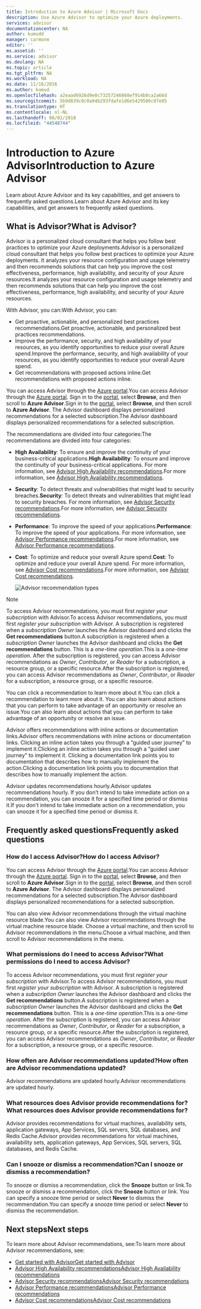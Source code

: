 ```yaml
---
title: Introduction to Azure Advisor | Microsoft Docs
description: Use Azure Advisor to optimize your Azure deployments.
services: advisor
documentationcenter: NA
author: kumudd
manager: carmonm
editor: ''
ms.assetid: ''
ms.service: advisor
ms.devlang: NA
ms.topic: article
ms.tgt_pltfrm: NA
ms.workload: NA
ms.date: 11/16/2016
ms.author: kumud
ms.openlocfilehash: a2eaad6926d9e0c73257246868ef914b0ca2a66d
ms.sourcegitcommit: 5b9d839c0c0a94b293fdafe1d6e5429506c07e05
ms.translationtype: HT
ms.contentlocale: nl-NL
ms.lasthandoff: 08/02/2018
ms.locfileid: "44548744"
---
```

# <a name="introduction-to-azure-advisor"></a><span data-ttu-id="93052-103">Introduction to Azure Advisor</span><span class="sxs-lookup"><span data-stu-id="93052-103">Introduction to Azure Advisor</span></span>

<span data-ttu-id="93052-104">Learn about Azure Advisor and its key capabilities, and get answers to frequently asked questions.</span><span class="sxs-lookup"><span data-stu-id="93052-104">Learn about Azure Advisor and its key capabilities, and get answers to frequently asked questions.</span></span>

## <a name="what-is-advisor"></a><span data-ttu-id="93052-105">What is Advisor?</span><span class="sxs-lookup"><span data-stu-id="93052-105">What is Advisor?</span></span>
<span data-ttu-id="93052-106">Advisor is a personalized cloud consultant that helps you follow best practices to optimize your Azure deployments.</span><span class="sxs-lookup"><span data-stu-id="93052-106">Advisor is a personalized cloud consultant that helps you follow best practices to optimize your Azure deployments.</span></span> <span data-ttu-id="93052-107">It analyzes your resource configuration and usage telemetry and then recommends solutions that can help you improve the cost effectiveness, performance, high availability, and security of your Azure resources.</span><span class="sxs-lookup"><span data-stu-id="93052-107">It analyzes your resource configuration and usage telemetry and then recommends solutions that can help you improve the cost effectiveness, performance, high availability, and security of your Azure resources.</span></span>

<span data-ttu-id="93052-108">With Advisor, you can:</span><span class="sxs-lookup"><span data-stu-id="93052-108">With Advisor, you can:</span></span>
* <span data-ttu-id="93052-109">Get proactive, actionable, and personalized best practices recommendations.</span><span class="sxs-lookup"><span data-stu-id="93052-109">Get proactive, actionable, and personalized best practices recommendations.</span></span> 
* <span data-ttu-id="93052-110">Improve the performance, security, and high availability of your resources, as you identify opportunities to reduce your overall Azure spend.</span><span class="sxs-lookup"><span data-stu-id="93052-110">Improve the performance, security, and high availability of your resources, as you identify opportunities to reduce your overall Azure spend.</span></span>
* <span data-ttu-id="93052-111">Get recommendations with proposed actions inline.</span><span class="sxs-lookup"><span data-stu-id="93052-111">Get recommendations with proposed actions inline.</span></span>

<span data-ttu-id="93052-112">You can access Advisor through the [Azure portal](https://aka.ms/azureadvisordashboard).</span><span class="sxs-lookup"><span data-stu-id="93052-112">You can access Advisor through the [Azure portal](https://aka.ms/azureadvisordashboard).</span></span> <span data-ttu-id="93052-113">Sign in to the [portal](https://portal.azure.com), select **Browse**, and then scroll to **Azure Advisor**.</span><span class="sxs-lookup"><span data-stu-id="93052-113">Sign in to the [portal](https://portal.azure.com), select **Browse**, and then scroll to **Azure Advisor**.</span></span> <span data-ttu-id="93052-114">The Advisor dashboard displays personalized recommendations for a selected subscription.</span><span class="sxs-lookup"><span data-stu-id="93052-114">The Advisor dashboard displays personalized recommendations for a selected subscription.</span></span> 

<span data-ttu-id="93052-115">The recommendations are divided into four categories:</span><span class="sxs-lookup"><span data-stu-id="93052-115">The recommendations are divided into four categories:</span></span> 

* <span data-ttu-id="93052-116">**High Availability**: To ensure and improve the continuity of your business-critical applications.</span><span class="sxs-lookup"><span data-stu-id="93052-116">**High Availability**: To ensure and improve the continuity of your business-critical applications.</span></span> <span data-ttu-id="93052-117">For more information, see [Advisor High Availability recommendations](advisor-high-availability-recommendations.md).</span><span class="sxs-lookup"><span data-stu-id="93052-117">For more information, see [Advisor High Availability recommendations](advisor-high-availability-recommendations.md).</span></span>

* <span data-ttu-id="93052-118">**Security**: To detect threats and vulnerabilities that might lead to security breaches.</span><span class="sxs-lookup"><span data-stu-id="93052-118">**Security**: To detect threats and vulnerabilities that might lead to security breaches.</span></span> <span data-ttu-id="93052-119">For more information, see [Advisor Security recommendations](advisor-security-recommendations.md).</span><span class="sxs-lookup"><span data-stu-id="93052-119">For more information, see [Advisor Security recommendations](advisor-security-recommendations.md).</span></span>

* <span data-ttu-id="93052-120">**Performance**: To improve the speed of your applications.</span><span class="sxs-lookup"><span data-stu-id="93052-120">**Performance**: To improve the speed of your applications.</span></span> <span data-ttu-id="93052-121">For more information, see [Advisor Performance recommendations](advisor-performance-recommendations.md).</span><span class="sxs-lookup"><span data-stu-id="93052-121">For more information, see [Advisor Performance recommendations](advisor-performance-recommendations.md).</span></span>

* <span data-ttu-id="93052-122">**Cost**: To optimize and reduce your overall Azure spend.</span><span class="sxs-lookup"><span data-stu-id="93052-122">**Cost**: To optimize and reduce your overall Azure spend.</span></span> <span data-ttu-id="93052-123">For more information, see [Advisor Cost recommendations](advisor-cost-recommendations.md).</span><span class="sxs-lookup"><span data-stu-id="93052-123">For more information, see [Advisor Cost recommendations](advisor-cost-recommendations.md).</span></span>

  ![Advisor recommendation types](https://docstestmedia1.blob.core.windows.net/azure-media/articles/advisor/media/advisor-overview/advisor-all-tab-examples.png)

> [!NOTE]
> <span data-ttu-id="93052-125">To access Advisor recommendations, you must first *register your subscription* with Advisor.</span><span class="sxs-lookup"><span data-stu-id="93052-125">To access Advisor recommendations, you must first *register your subscription* with Advisor.</span></span> <span data-ttu-id="93052-126">A subscription is registered when a *subscription Owner* launches the Advisor dashboard and clicks the **Get recommendations** button.</span><span class="sxs-lookup"><span data-stu-id="93052-126">A subscription is registered when a *subscription Owner* launches the Advisor dashboard and clicks the **Get recommendations** button.</span></span> <span data-ttu-id="93052-127">This is a *one-time operation*.</span><span class="sxs-lookup"><span data-stu-id="93052-127">This is a *one-time operation*.</span></span> <span data-ttu-id="93052-128">After the subscription is registered, you can access Advisor recommendations as *Owner*, *Contributor*, or *Reader* for a subscription, a resource group, or a specific resource.</span><span class="sxs-lookup"><span data-stu-id="93052-128">After the subscription is registered, you can access Advisor recommendations as *Owner*, *Contributor*, or *Reader* for a subscription, a resource group, or a specific resource.</span></span>

<span data-ttu-id="93052-129">You can click a recommendation to learn more about it.</span><span class="sxs-lookup"><span data-stu-id="93052-129">You can click a recommendation to learn more about it.</span></span> <span data-ttu-id="93052-130">You can also learn about actions that you can perform to take advantage of an opportunity or resolve an issue.</span><span class="sxs-lookup"><span data-stu-id="93052-130">You can also learn about actions that you can perform to take advantage of an opportunity or resolve an issue.</span></span> 

<span data-ttu-id="93052-131">Advisor offers recommendations with inline actions or documentation links.</span><span class="sxs-lookup"><span data-stu-id="93052-131">Advisor offers recommendations with inline actions or documentation links.</span></span> <span data-ttu-id="93052-132">Clicking an inline action takes you through a “guided user journey” to implement it.</span><span class="sxs-lookup"><span data-stu-id="93052-132">Clicking an inline action takes you through a “guided user journey” to implement it.</span></span> <span data-ttu-id="93052-133">Clicking a documentation link points you to documentation that describes how to manually implement the action.</span><span class="sxs-lookup"><span data-stu-id="93052-133">Clicking a documentation link points you to documentation that describes how to manually implement the action.</span></span> 

<span data-ttu-id="93052-134">Advisor updates recommendations hourly.</span><span class="sxs-lookup"><span data-stu-id="93052-134">Advisor updates recommendations hourly.</span></span> <span data-ttu-id="93052-135">If you don’t intend to take immediate action on a recommendation, you can snooze it for a specified time period or dismiss it.</span><span class="sxs-lookup"><span data-stu-id="93052-135">If you don’t intend to take immediate action on a recommendation, you can snooze it for a specified time period or dismiss it.</span></span> 

## <a name="frequently-asked-questions"></a><span data-ttu-id="93052-136">Frequently asked questions</span><span class="sxs-lookup"><span data-stu-id="93052-136">Frequently asked questions</span></span>

### <a name="how-do-i-access-advisor"></a><span data-ttu-id="93052-137">How do I access Advisor?</span><span class="sxs-lookup"><span data-stu-id="93052-137">How do I access Advisor?</span></span>
<span data-ttu-id="93052-138">You can access Advisor through the [Azure portal](https://aka.ms/azureadvisordashboard).</span><span class="sxs-lookup"><span data-stu-id="93052-138">You can access Advisor through the [Azure portal](https://aka.ms/azureadvisordashboard).</span></span> <span data-ttu-id="93052-139">Sign in to the [portal](https://portal.azure.com), select **Browse**, and then scroll to **Azure Advisor**.</span><span class="sxs-lookup"><span data-stu-id="93052-139">Sign in to the [portal](https://portal.azure.com), select **Browse**, and then scroll to **Azure Advisor**.</span></span> <span data-ttu-id="93052-140">The Advisor dashboard displays personalized recommendations for a selected subscription.</span><span class="sxs-lookup"><span data-stu-id="93052-140">The Advisor dashboard displays personalized recommendations for a selected subscription.</span></span> 

<span data-ttu-id="93052-141">You can also view Advisor recommendations through the virtual machine resource blade.</span><span class="sxs-lookup"><span data-stu-id="93052-141">You can also view Advisor recommendations through the virtual machine resource blade.</span></span> <span data-ttu-id="93052-142">Choose a virtual machine, and then scroll to Advisor recommendations in the menu.</span><span class="sxs-lookup"><span data-stu-id="93052-142">Choose a virtual machine, and then scroll to Advisor recommendations in the menu.</span></span> 

### <a name="what-permissions-do-i-need-to-access-advisor"></a><span data-ttu-id="93052-143">What permissions do I need to access Advisor?</span><span class="sxs-lookup"><span data-stu-id="93052-143">What permissions do I need to access Advisor?</span></span>

<span data-ttu-id="93052-144">To access Advisor recommendations, you must first *register your subscription* with Advisor.</span><span class="sxs-lookup"><span data-stu-id="93052-144">To access Advisor recommendations, you must first *register your subscription* with Advisor.</span></span> <span data-ttu-id="93052-145">A subscription is registered when a *subscription Owner* launches the Advisor dashboard and clicks the **Get recommendations** button.</span><span class="sxs-lookup"><span data-stu-id="93052-145">A subscription is registered when a *subscription Owner* launches the Advisor dashboard and clicks the **Get recommendations** button.</span></span> <span data-ttu-id="93052-146">This is a *one-time operation*.</span><span class="sxs-lookup"><span data-stu-id="93052-146">This is a *one-time operation*.</span></span> <span data-ttu-id="93052-147">After the subscription is registered, you can access Advisor recommendations as *Owner*, *Contributor*, or *Reader* for a subscription, a resource group, or a specific resource.</span><span class="sxs-lookup"><span data-stu-id="93052-147">After the subscription is registered, you can access Advisor recommendations as *Owner*, *Contributor*, or *Reader* for a subscription, a resource group, or a specific resource.</span></span>

### <a name="how-often-are-advisor-recommendations-updated"></a><span data-ttu-id="93052-148">How often are Advisor recommendations updated?</span><span class="sxs-lookup"><span data-stu-id="93052-148">How often are Advisor recommendations updated?</span></span>

<span data-ttu-id="93052-149">Advisor recommendations are updated hourly.</span><span class="sxs-lookup"><span data-stu-id="93052-149">Advisor recommendations are updated hourly.</span></span>

### <a name="what-resources-does-advisor-provide-recommendations-for"></a><span data-ttu-id="93052-150">What resources does Advisor provide recommendations for?</span><span class="sxs-lookup"><span data-stu-id="93052-150">What resources does Advisor provide recommendations for?</span></span>

<span data-ttu-id="93052-151">Advisor provides recommendations for virtual machines, availability sets, application gateways, App Services, SQL servers, SQL databases, and Redis Cache.</span><span class="sxs-lookup"><span data-stu-id="93052-151">Advisor provides recommendations for virtual machines, availability sets, application gateways, App Services, SQL servers, SQL databases, and Redis Cache.</span></span>

### <a name="can-i-snooze-or-dismiss-a-recommendation"></a><span data-ttu-id="93052-152">Can I snooze or dismiss a recommendation?</span><span class="sxs-lookup"><span data-stu-id="93052-152">Can I snooze or dismiss a recommendation?</span></span>

<span data-ttu-id="93052-153">To snooze or dismiss a recommendation, click the **Snooze** button or link.</span><span class="sxs-lookup"><span data-stu-id="93052-153">To snooze or dismiss a recommendation, click the **Snooze** button or link.</span></span> <span data-ttu-id="93052-154">You can specify a snooze time period or select **Never** to dismiss the recommendation.</span><span class="sxs-lookup"><span data-stu-id="93052-154">You can specify a snooze time period or select **Never** to dismiss the recommendation.</span></span>

## <a name="next-steps"></a><span data-ttu-id="93052-155">Next steps</span><span class="sxs-lookup"><span data-stu-id="93052-155">Next steps</span></span>

<span data-ttu-id="93052-156">To learn more about Advisor recommendations, see:</span><span class="sxs-lookup"><span data-stu-id="93052-156">To learn more about Advisor recommendations, see:</span></span>

* [<span data-ttu-id="93052-157">Get started with Advisor</span><span class="sxs-lookup"><span data-stu-id="93052-157">Get started with Advisor</span></span>](advisor-get-started.md)
* [<span data-ttu-id="93052-158">Advisor High Availability recommendations</span><span class="sxs-lookup"><span data-stu-id="93052-158">Advisor High Availability recommendations</span></span>](advisor-high-availability-recommendations.md)
* [<span data-ttu-id="93052-159">Advisor Security recommendations</span><span class="sxs-lookup"><span data-stu-id="93052-159">Advisor Security recommendations</span></span>](advisor-security-recommendations.md)
* [<span data-ttu-id="93052-160">Advisor Performance recommendations</span><span class="sxs-lookup"><span data-stu-id="93052-160">Advisor Performance recommendations</span></span>](advisor-performance-recommendations.md)
* [<span data-ttu-id="93052-161">Advisor Cost recommendations</span><span class="sxs-lookup"><span data-stu-id="93052-161">Advisor Cost recommendations</span></span>](advisor-cost-recommendations.md)

